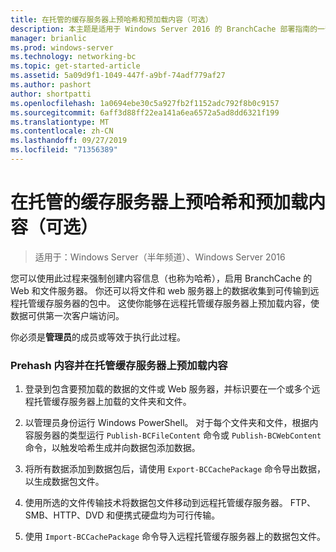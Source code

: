 ```yaml
---
title: 在托管的缓存服务器上预哈希和预加载内容（可选）
description: 本主题是适用于 Windows Server 2016 的 BranchCache 部署指南的一部分，它演示了如何在分布式缓存模式和托管缓存模式下部署 BranchCache，以优化分支机构中的 WAN 带宽使用。
manager: brianlic
ms.prod: windows-server
ms.technology: networking-bc
ms.topic: get-started-article
ms.assetid: 5a09d9f1-1049-447f-a9bf-74adf779af27
ms.author: pashort
author: shortpatti
ms.openlocfilehash: 1a0694ebe30c5a927fb2f1152adc792f8b0c9157
ms.sourcegitcommit: 6aff3d88ff22ea141a6ea6572a5ad8dd6321f199
ms.translationtype: MT
ms.contentlocale: zh-CN
ms.lasthandoff: 09/27/2019
ms.locfileid: "71356389"
---
```

# <a name="prehashing-and-preloading-content-on-hosted-cache-servers-optional"></a>在托管的缓存服务器上预哈希和预加载内容（可选）

>适用于：Windows Server（半年频道）、Windows Server 2016

您可以使用此过程来强制创建内容信息（也称为哈希），启用 BranchCache 的 Web 和文件服务器。 你还可以将文件和 web 服务器上的数据收集到可传输到远程托管缓存服务器的包中。  这使你能够在远程托管缓存服务器上预加载内容，使数据可供第一次客户端访问。  
  
你必须是**管理员**的成员或等效于执行此过程。  
  
### <a name="to-prehash-content-and-preload-the-content-on-hosted-cache-servers"></a>Prehash 内容并在托管缓存服务器上预加载内容  
  
1.  登录到包含要预加载的数据的文件或 Web 服务器，并标识要在一个或多个远程托管缓存服务器上加载的文件夹和文件。  
  
2.  以管理员身份运行 Windows PowerShell。 对于每个文件夹和文件，根据内容服务器的类型运行 `Publish-BCFileContent` 命令或 `Publish-BCWebContent` 命令，以触发哈希生成并向数据包添加数据。  
  
3.  将所有数据添加到数据包后，请使用 `Export-BCCachePackage` 命令导出数据，以生成数据包文件。  
  
4.  使用所选的文件传输技术将数据包文件移动到远程托管缓存服务器。  FTP、SMB、HTTP、DVD 和便携式硬盘均为可行传输。  
  
5.  使用 `Import-BCCachePackage` 命令导入远程托管缓存服务器上的数据包文件。  
  


